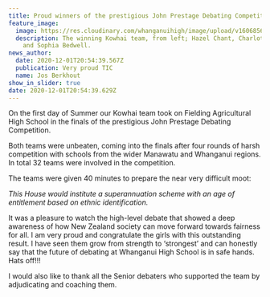```yaml
---
title: Proud winners of the prestigious John Prestage Debating Competition
feature_image:
  image: https://res.cloudinary.com/whanganuihigh/image/upload/v1606856107/News/WINNERS_of_interschool_1.12.20.jpg
  description: The winning Kowhai team, from left; Hazel Chant, Charlotte Hardy
    and Sophia Bedwell.
news_author:
  date: 2020-12-01T20:54:39.567Z
  publication: Very proud TIC
  name: Jos Berkhout
show_in_slider: true
date: 2020-12-01T20:54:39.629Z
---
```

On the first day of Summer our Kowhai team took on Fielding Agricultural High School in the finals of the prestigious John Prestage Debating Competition. 

Both teams were unbeaten, coming into the finals after four rounds of harsh competition with schools from the wider Manawatu and Whanganui regions. In total 32 teams were involved in the competition.

The teams were given 40 minutes to prepare the near very difficult moot:

_This House would institute a superannuation scheme with an age of entitlement based on ethnic identification._

It was a pleasure to watch the high-level debate that showed a deep awareness of how New Zealand society can move forward towards fairness for all. I am very proud and congratulate the girls with this outstanding result. I have seen them grow from strength to ‘strongest’ and can honestly say that the future of debating at Whanganui High School is in safe hands. Hats off!!!

I would also like to thank all the Senior debaters who supported the team by adjudicating and coaching them.


